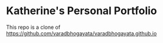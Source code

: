 # Katherine's Personal Portfolio 
This repo is a clone of https://github.com/varadbhogayata/varadbhogayata.github.io 
